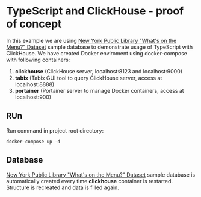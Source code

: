 # TypeScript and ClickHouse - proof of concept

In this example we are using [New York Public Library "What's on the Menu?" Dataset](https://clickhouse.com/docs/en/getting-started/example-datasets/menus) sample database to demonstrate usage of TypeScript with ClickHouse. We have created Docker enviroment using docker-compose with following containers:

1. **clickhouse** (ClickHouse server, localhost:8123 and localhost:9000)
2. **tabix** (Tabix GUI tool to query ClickHouse server, access at localhost:8888)
3. **portainer** (Portainer server to manage Docker containers, access at localhost:900)

## RUn

Run command in project root directory:

`docker-compose up -d`

## Database

[New York Public Library "What's on the Menu?" Dataset](https://clickhouse.com/docs/en/getting-started/example-datasets/menus) sample database is automatically created every time **clickhouse** container is restarted. Structure is recreated and data is filled again.

